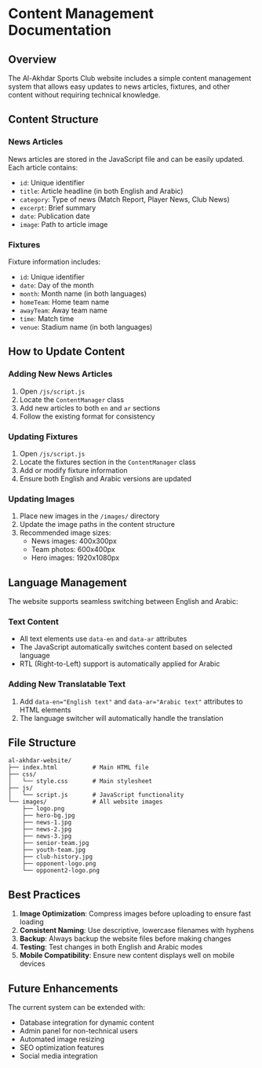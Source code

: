 # Content Management Documentation

## Overview
The Al-Akhdar Sports Club website includes a simple content management system that allows easy updates to news articles, fixtures, and other content without requiring technical knowledge.

## Content Structure

### News Articles
News articles are stored in the JavaScript file and can be easily updated. Each article contains:
- `id`: Unique identifier
- `title`: Article headline (in both English and Arabic)
- `category`: Type of news (Match Report, Player News, Club News)
- `excerpt`: Brief summary
- `date`: Publication date
- `image`: Path to article image

### Fixtures
Fixture information includes:
- `id`: Unique identifier
- `date`: Day of the month
- `month`: Month name (in both languages)
- `homeTeam`: Home team name
- `awayTeam`: Away team name
- `time`: Match time
- `venue`: Stadium name (in both languages)

## How to Update Content

### Adding New News Articles
1. Open `/js/script.js`
2. Locate the `ContentManager` class
3. Add new articles to both `en` and `ar` sections
4. Follow the existing format for consistency

### Updating Fixtures
1. Open `/js/script.js`
2. Locate the fixtures section in the `ContentManager` class
3. Add or modify fixture information
4. Ensure both English and Arabic versions are updated

### Updating Images
1. Place new images in the `/images/` directory
2. Update the image paths in the content structure
3. Recommended image sizes:
   - News images: 400x300px
   - Team photos: 600x400px
   - Hero images: 1920x1080px

## Language Management

The website supports seamless switching between English and Arabic:

### Text Content
- All text elements use `data-en` and `data-ar` attributes
- The JavaScript automatically switches content based on selected language
- RTL (Right-to-Left) support is automatically applied for Arabic

### Adding New Translatable Text
1. Add `data-en="English text"` and `data-ar="Arabic text"` attributes to HTML elements
2. The language switcher will automatically handle the translation

## File Structure
```
al-akhdar-website/
├── index.html          # Main HTML file
├── css/
│   └── style.css       # Main stylesheet
├── js/
│   └── script.js       # JavaScript functionality
└── images/             # All website images
    ├── logo.png
    ├── hero-bg.jpg
    ├── news-1.jpg
    ├── news-2.jpg
    ├── news-3.jpg
    ├── senior-team.jpg
    ├── youth-team.jpg
    ├── club-history.jpg
    ├── opponent-logo.png
    └── opponent2-logo.png
```

## Best Practices

1. **Image Optimization**: Compress images before uploading to ensure fast loading
2. **Consistent Naming**: Use descriptive, lowercase filenames with hyphens
3. **Backup**: Always backup the website files before making changes
4. **Testing**: Test changes in both English and Arabic modes
5. **Mobile Compatibility**: Ensure new content displays well on mobile devices

## Future Enhancements

The current system can be extended with:
- Database integration for dynamic content
- Admin panel for non-technical users
- Automated image resizing
- SEO optimization features
- Social media integration

